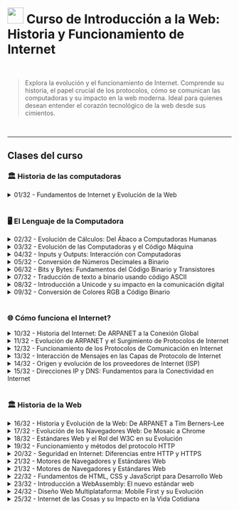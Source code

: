 
# <img width="36px" src="https://static.platzi.com/media/achievements/badge-intro-web-historia-12d10866-cec5-41bb-9ade-ced04aa1060f.png"/> Curso de Introducción a la Web: Historia y Funcionamiento de Internet
  
  <br/>

> Explora la evolución y el funcionamiento de Internet. Comprende su historia, el papel crucial de los protocolos, cómo se comunican las computadoras y su impacto en la web moderna. Ideal para quienes desean entender el corazón tecnológico de la web desde sus cimientos.
  
  <br/>

---

## Clases del curso

### 🏛️ Historia de las computadoras

<details>
  <summary>01/32 - Fundamentos de Internet y Evolución de la Web</summary>
  <br/>

  ### ¿Cuál fue el origen de las computadoras?
  La historia de cómo las computadoras llegaron a ser lo que son hoy es fascinante y marca una evolución destacada de la tecnología. Desde sus inicios con herramientas tan simples como el Abaco hasta convertirse en las poderosas máquinas que conocemos hoy, el panorama computacional ha tenido un recorrido largo e innovador. El interés humano por mejorar los cálculos y registrar operaciones efectivamente fue el motor principal que impulsó este desarrollo. Acompáñame en este recorrido por el tiempo.
  <br/><br/>

  #### ¿Cómo resolvían matemáticas las civilizaciones antiguas?
  A lo largo de los siglos, la necesidad de realizar cálculos precisos llevó a la invención de herramientas que facilitaran esta tarea. Entre éstas, destacan:

  - **El Ábaco**: Considerado la primera "computadora" por su capacidad para realizar y registrar operaciones matemáticas. Era esencial en mercados y transacciones complejas, permitiendo llevar históricos de cuentas.
  - **Máquinas no electrónicas**: Tras el ábaco, la evolución tecnológica nos llevó a dispositivos que, sin usar electricidad, aumentaban la eficiencia y precisión de los cálculos.


  ### ¿Qué son las "primeras computadoras"?
  Antes de la era digital, el término "computadora" se refería a personas especializadas en resolver cálculos complejos. Estas personas, con su experticia, ayudaban a solucionar problemas matemáticos de manera rápida y precisa, mucho antes de que existieran las calculadoras electrónicas.

  ### ¿Cómo influyó la necesidad de precisión en los cálculos complejos?
  La búsqueda constante de resultados sin errores en operaciones matemáticas fue vital para el progreso tecnológico. Documentos y libros con fórmulas preestablecidas comenzaron a ser parte del proceso computacional. Estos libros permitían obtener soluciones rápidas y precisas ante problemas matemáticos desafiantes.

  ### ¿Cómo fue la transición hacia las computadoras electrónicas?
  La evolución desde "computadoras humanas" hacia computadoras electrónicas marcó un hito. Esta transformación no ocurrió de la noche a la mañana. Nació de la necesidad de manejar grandes volúmenes de operaciones más rápidamente y con máxima precisión, algo que las computadoras humanas ya no podían soportar con la misma velocidad.

  La tecnología continuó mejorando hasta desarrollar lo que hoy conocemos como computadoras de escritorio, donde los procesos que antes requerían mucho tiempo ahora se realizan en milisegundos. Las computadoras de hoy demuestran cuán lejos hemos llegado desde aquellos primeros pasos con el ábaco y las personas ordenador.

  ## Impulsa tu aprendizaje
  Conocer la historia de las computadoras nos brinda una perspectiva más amplia de cómo nuestras necesidades y desafíos cotidianos pueden dar lugar a grandes avances. Te animo a seguir explorando sobre la evolución tecnológica; cada descubrimiento pasado nos ofrece lecciones valiosas para innovar en el presente y el futuro.

  ---

  [Curso de Historia de la Programación](https://platzi.com/cursos/historia-programacion)

</details>
<br/>

### 🖥️ El Lenguaje de la Computadora
<details>
  <summary>02/32 - Evolución de Cálculos: Del Ábaco a Computadoras Humanas</summary>
  <br/>
</details>

<details>
  <summary>03/32 - Evolución de las Computadoras y el Código Máquina</summary>
   <br/>
</details>

<details>
  <summary>04/32 - Inputs y Outputs: Interacción con Computadoras</summary>
   <br/>
</details>

<details>
  <summary>05/32 - Conversión de Números Decimales a Binario</summary>
   <br/>
</details>

<details>
  <summary>06/32 - Bits y Bytes: Fundamentos del Código Binario y Transistores</summary>
   <br/>
</details>

<details>
  <summary>07/32 - Traducción de texto a binario usando código ASCII</summary>
   <br/>
</details>

<details>
  <summary>08/32 - Introducción a Unicode y su impacto en la comunicación digital</summary>
   <br/>
</details>

<details>
  <summary>09/32 - Conversión de Colores RGB a Código Binario</summary>
   <br/>
</details>
<br/>

### 🌐 Cómo funciona el Internet?
<details>
  <summary>10/32 - Historia del Internet: De ARPANET a la Conexión Global</summary>
   <br/>
</details>

<details>
  <summary>11/32 - Evolución de ARPANET y el Surgimiento de Protocolos de Internet</summary>
   <br/>
</details>

<details>
  <summary>12/32 - Funcionamiento de los Protocolos de Comunicación en Internet</summary>
   <br/>
</details>

<details>
  <summary>13/32 - Interacción de Mensajes en las Capas de Protocolo de Internet</summary>
   <br/>
</details>

<details>
  <summary>14/32 - Origen y evolución de los proveedores de Internet (ISP)</summary>
   <br/>
</details>

<details>
  <summary>15/32 - Direcciones IP y DNS: Fundamentos para la Conectividad en Internet</summary>
   <br/>
</details>
<br/>

### 🏛️ Historia de la Web
<details>
  <summary>16/32 - Historia y Evolución de la Web: De ARPANET a Tim Berners-Lee</summary>
   <br/>
</details>

<details>
  <summary>17/32 - Evolución de los Navegadores Web: De Mosaic a Chrome</summary>
   <br/>
</details>

<details>
  <summary>18/32 - Estándares Web y el Rol del W3C en su Evolución</summary>
   <br/>
</details>

<details>
  <summary>19/32 - Funcionamiento y métodos del protocolo HTTP</summary>
   <br/>
</details>

<details>
  <summary>20/32 - Seguridad en Internet: Diferencias entre HTTP y HTTPS</summary>
   <br/>
</details>

<details>
  <summary>21/32 - Motores de Navegadores y Estándares Web</summary>
   <br/>
</details>

<details>
  <summary>21/32 - Motores de Navegadores y Estándares Web</summary>
   <br/>
</details>

<details>
  <summary>22/32 - Fundamentos de HTML, CSS y JavaScript para Desarrollo Web</summary>
   <br/>
</details>

<details>
  <summary>23/32 - Introducción a WebAssembly: El nuevo estándar web</summary>
   <br/>
</details>

<details>
  <summary>24/32 - Diseño Web Multiplataforma: Mobile First y su Evolución</summary>
   <br/>
</details>

<details>
  <summary>25/32 - Internet de las Cosas y su Impacto en la Vida Cotidiana</summary>
   <br/>
</details>